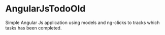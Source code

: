 # AngularJsTodoOld
Simple Angular Js application using models and ng-clicks to tracks which 
tasks has been completed.
